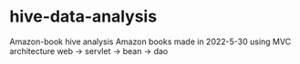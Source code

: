 # hive-data-analysis
Amazon-book
hive analysis Amazon books
made in 2022-5-30
using MVC architecture
web -> servlet -> bean -> dao
